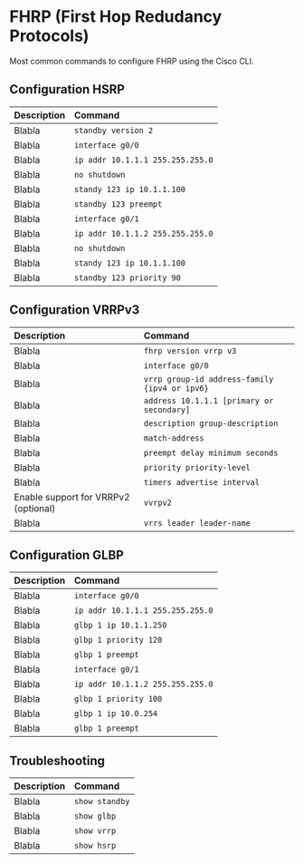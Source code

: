 # FHRP (First Hop Redudancy Protocols)

Most common commands to configure FHRP using the Cisco CLI.

## Configuration HSRP

| Description       | Command       |
|:-----------------|:-------------|
| Blabla            | `standby version 2`     |
| Blabla            | `interface g0/0`     |
| Blabla            | `ip addr 10.1.1.1 255.255.255.0`     |
| Blabla            | `no shutdown`     |
| Blabla            | `standy 123 ip 10.1.1.100`     |
| Blabla            | `standby 123 preempt`     |
| Blabla            | `interface g0/1`     |
| Blabla            | `ip addr 10.1.1.2 255.255.255.0`     |
| Blabla            | `no shutdown`     |
| Blabla            | `standy 123 ip 10.1.1.100`     |
| Blabla            | `standby 123 priority 90`     |

## Configuration VRRPv3

| Description       | Command       |
|:-----------------|:-------------|
| Blabla            | `fhrp version vrrp v3`     |
| Blabla            | `interface g0/0`     |
| Blabla            | `vrrp group-id address-family {ipv4 or ipv6}`     |
| Blabla            | `address 10.1.1.1 [primary or secondary]`     |
| Blabla            | `description group-description`     |
| Blabla            | `match-address`     |
| Blabla            | `preempt delay minimum seconds`     |
| Blabla            | `priority priority-level`     |
| Blabla            | `timers advertise interval`     |
| Enable support for VRRPv2 (optional)            | `vvrpv2`     |
| Blabla            | `vrrs leader leader-name`     |

## Configuration GLBP

| Description       | Command       |
|:-----------------|:-------------|
| Blabla            | `interface g0/0`     |
| Blabla            | `ip addr 10.1.1.1 255.255.255.0`     |
| Blabla            | `glbp 1 ip 10.1.1.250`     |
| Blabla            | `glbp 1 priority 120`     |
| Blabla            | `glbp 1 preempt`     |
| Blabla            | `interface g0/1`     |
| Blabla            | `ip addr 10.1.1.2 255.255.255.0`     |
| Blabla            | `glbp 1 priority 100`     |
| Blabla            | `glbp 1 ip 10.0.254`     |
| Blabla            | `glbp 1 preempt`     |

## Troubleshooting

| Description       | Command       |
|:-----------------|:-------------|
| Blabla            | `show standby`     |
| Blabla            | `show glbp`     |
| Blabla            | `show vrrp`     |
| Blabla            | `show hsrp`     |